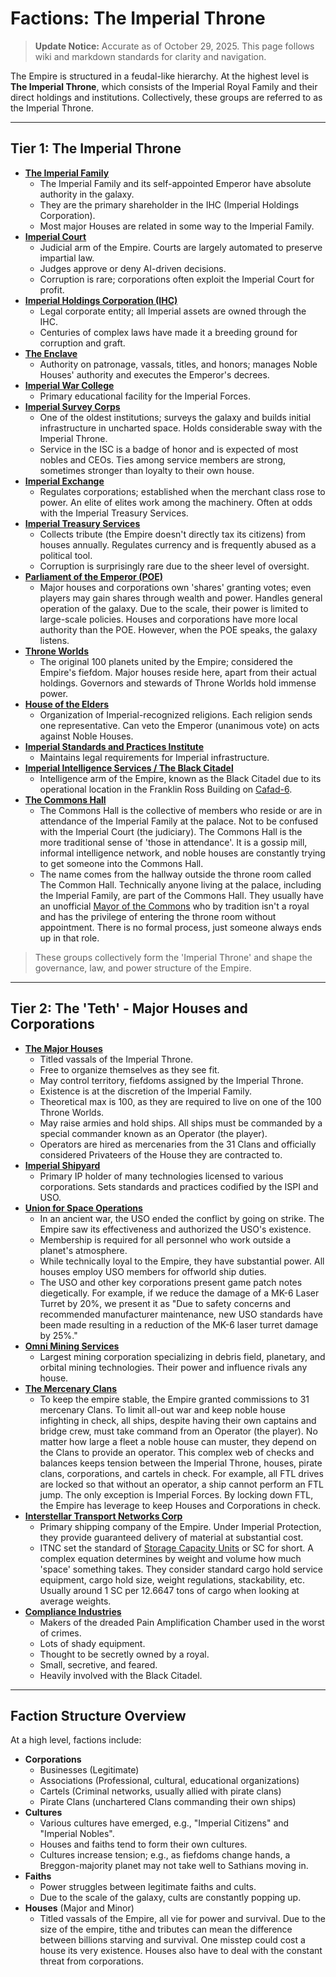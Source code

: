 # Factions: The Imperial Throne

> **Update Notice:** Accurate as of October 29, 2025. This page follows wiki and markdown standards for clarity and navigation.

The Empire is structured in a feudal-like hierarchy. At the highest level is **The Imperial Throne**, which consists of the Imperial Royal Family and their direct holdings and institutions. Collectively, these groups are referred to as the Imperial Throne.

---

## Tier 1: The Imperial Throne

- **[The Imperial Family](Imperial-Family.md)**
  - The Imperial Family and its self-appointed Emperor have absolute authority in the galaxy.
  - They are the primary shareholder in the IHC (Imperial Holdings Corporation).
  - Most major Houses are related in some way to the Imperial Family.
- **[Imperial Court](Imperial-Court.md)**
  - Judicial arm of the Empire. Courts are largely automated to preserve impartial law.
  - Judges approve or deny AI-driven decisions.
  - Corruption is rare; corporations often exploit the Imperial Court for profit.
- **[Imperial Holdings Corporation (IHC)](Imperial-Holdings-Corporation.md)**
  - Legal corporate entity; all Imperial assets are owned through the IHC.
  - Centuries of complex laws have made it a breeding ground for corruption and graft.
- **[The Enclave](Enclave.md)**
  - Authority on patronage, vassals, titles, and honors; manages Noble Houses' authority and executes the Emperor's decrees.
- **[Imperial War College](Imperial-War-College.md)**
  - Primary educational facility for the Imperial Forces.
- **[Imperial Survey Corps](Imperial-Survey-Corps.md)**
  - One of the oldest institutions; surveys the galaxy and builds initial infrastructure in uncharted space. Holds considerable sway with the Imperial Throne.
  - Service in the ISC is a badge of honor and is expected of most nobles and CEOs. Ties among service members are strong, sometimes stronger than loyalty to their own house.
- **[Imperial Exchange](Imperial-Exchange.md)**
  - Regulates corporations; established when the merchant class rose to power. An elite of elites work among the machinery. Often at odds with the Imperial Treasury Services.
- **[Imperial Treasury Services](Imperial-Treasury-Services.md)**
  - Collects tribute (the Empire doesn't directly tax its citizens) from houses annually. Regulates currency and is frequently abused as a political tool.
  - Corruption is surprisingly rare due to the sheer level of oversight.
- **[Parliament of the Emperor (POE)](Parliament-of-the-Emperor.md)**
  - Major houses and corporations own 'shares' granting votes; even players may gain shares through wealth and power. Handles general operation of the galaxy. Due to the scale, their power is limited to large-scale policies. Houses and corporations have more local authority than the POE. However, when the POE speaks, the galaxy listens.
- **[Throne Worlds](Throne-Worlds.md)**
  - The original 100 planets united by the Empire; considered the Empire's fiefdom. Major houses reside here, apart from their actual holdings. Governors and stewards of Throne Worlds hold immense power.
- **[House of the Elders](House-of-the-Elders.md)**
  - Organization of Imperial-recognized religions. Each religion sends one representative. Can veto the Emperor (unanimous vote) on acts against Noble Houses.
- **[Imperial Standards and Practices Institute](Imperial-Standards-and-Practices-Institute.md)**
  - Maintains legal requirements for Imperial infrastructure.
- **[Imperial Intelligence Services / The Black Citadel](Black-Citadel.md)**
  - Intelligence arm of the Empire, known as the Black Citadel due to its operational location in the Franklin Ross Building on [Cafad-6](cafad-6.md).
- **[The Commons Hall](The-Commons-Hall.md)**
  - The Commons Hall is the collective of members who reside or are in attendance of the Imperial Family at the palace. Not to be confused with the Imperial Court (the judiciary). The Commons Hall is the more traditional sense of 'those in attendance'. It is a gossip mill, informal intelligence network, and noble houses are constantly trying to get someone into the Commons Hall.
  - The name comes from the hallway outside the throne room called The Common Hall. Technically anyone living at the palace, including the Imperial Family, are part of the Commons Hall. They usually have an unofficial [Mayor of the Commons](Mayor-of-the-Commons.md) who by tradition isn't a royal and has the privilege of entering the throne room without appointment. There is no formal process, just someone always ends up in that role.

> These groups collectively form the 'Imperial Throne' and shape the governance, law, and power structure of the Empire.

---

## Tier 2: The 'Teth' - Major Houses and Corporations

- **[The Major Houses](Major-Houses.md)**
  - Titled vassals of the Imperial Throne.
  - Free to organize themselves as they see fit.
  - May control territory, fiefdoms assigned by the Imperial Throne.
  - Existence is at the discretion of the Imperial Family.
  - Theoretical max is 100, as they are required to live on one of the 100 Throne Worlds.
  - May raise armies and hold ships. All ships must be commanded by a special commander known as an Operator (the player).
  - Operators are hired as mercenaries from the 31 Clans and officially considered Privateers of the House they are contracted to.
- **[Imperial Shipyard](Imperial-Shipyard.md)**
  - Primary IP holder of many technologies licensed to various corporations. Sets standards and practices codified by the ISPI and USO.
- **[Union for Space Operations](Union-For-Space-Operations.md)**
  - In an ancient war, the USO ended the conflict by going on strike. The Empire saw its effectiveness and authorized the USO's existence.
  - Membership is required for all personnel who work outside a planet's atmosphere.
  - While technically loyal to the Empire, they have substantial power. All houses employ USO members for offworld ship duties.
  - The USO and other key corporations present game patch notes diegetically. For example, if we reduce the damage of a MK-6 Laser Turret by 20%, we present it as "Due to safety concerns and recommended manufacturer maintenance, new USO standards have been made resulting in a reduction of the MK-6 laser turret damage by 25%."
- **[Omni Mining Services](Omni-Mining-Services.md)**
  - Largest mining corporation specializing in debris field, planetary, and orbital mining technologies. Their power and influence rivals any house.
- **[The Mercenary Clans](Mercenary-Clans.md)**
  - To keep the empire stable, the Empire granted commissions to 31 mercenary Clans. To limit all-out war and keep noble house infighting in check, all ships, despite having their own captains and bridge crew, must take command from an Operator (the player). No matter how large a fleet a noble house can muster, they depend on the Clans to provide an operator. This complex web of checks and balances keeps tension between the Imperial Throne, houses, pirate clans, corporations, and cartels in check. For example, all FTL drives are locked so that without an operator, a ship cannot perform an FTL jump. The only exception is Imperial Forces. By locking down FTL, the Empire has leverage to keep Houses and Corporations in check.
- **[Interstellar Transport Networks Corp](Interstellar-Transport-Networks-Corporation.md)**
  - Primary shipping company of the Empire. Under Imperial Protection, they provide guaranteed delivery of material at substantial cost.
  - ITNC set the standard of [Storage Capacity Units](Storage-Capacity-Units.md) or SC for short. A complex equation determines by weight and volume how much 'space' something takes. They consider standard cargo hold service equipment, cargo hold size, weight regulations, stackability, etc. Usually around 1 SC per 12.6647 tons of cargo when looking at average weights.
- **[Compliance Industries](Compliance-Industries.md)**
  - Makers of the dreaded Pain Amplification Chamber used in the worst of crimes.
  - Lots of shady equipment.
  - Thought to be secretly owned by a royal.
  - Small, secretive, and feared.
  - Heavily involved with the Black Citadel.

---

## Faction Structure Overview

At a high level, factions include:

- **Corporations**
  - Businesses (Legitimate)
  - Associations (Professional, cultural, educational organizations)
  - Cartels (Criminal networks, usually allied with pirate clans)
  - Pirate Clans (unchartered Clans commanding their own ships)
- **Cultures**
  - Various cultures have emerged, e.g., "Imperial Citizens" and "Imperial Nobles".
  - Houses and faiths tend to form their own cultures.
  - Cultures increase tension; e.g., as fiefdoms change hands, a Breggon-majority planet may not take well to Sathians moving in.
- **Faiths**
  - Power struggles between legitimate faiths and cults.
  - Due to the scale of the galaxy, cults are constantly popping up.
- **Houses** (Major and Minor)
  - Titled vassals of the Empire, all vie for power and survival. Due to the size of the empire, tithe and tributes can mean the difference between billions starving and survival. One misstep could cost a house its very existence. Houses also have to deal with the constant threat from corporations.




